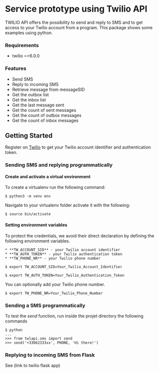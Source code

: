 # Service prototype using Twilio API

TWILIO API offers the possibility to send and reply to SMS and to get access to your Twilio account from a program. This package shows some examples using python.

### Requirements

* twilio ~=6.0.0

### Features

* Send SMS
* Reply to incoming SMS
* Retrieve message from messageSID
* Get the outbox list
* Get the inbox list
* Get the last message sent
* Get the count of sent messages
* Get the count of outbox messages
* Get the count of inbox messages


## Getting Started


Register on [Twilio](https://twilio.com) to get your Twilio account identifier and authentication token.

### Sending SMS and replying programmatically


#### Create and activate a virtual environment

To create a virtualenv run the following command:

```shell
$ python3 -m venv env
```
Navigate to your virtualenv folder activate it with the following:

```shell
$ source bin/activate
```

#### Setting environment variables

To protect the credentials, we avoid their direct declaration by defining the following environment variables.

```
* **TW_ACCOUNT_SID** - your Twilio account identifier
* **TW_AUTH_TOKEN** - your Twilio authentication token
* **TW_PHONE_NR** - your Twilio phone number
```


```shell    
$ export TW_ACCOUNT_SID=Your_Twilio_Account_Identifier
```

```shell
$ export TW_AUTH_TOKEN=Your_Twilio_Authentication_Token
```

You can optionally add your Twilio phone number. 

```shell
$ export TW_PHONE_NR=Your_Twilio_Phone_Number
```

### Sending a SMS programmatically

To test the _send_ function, run inside the projet directory the following commands

```shell
$ python
...
>>> from twlapi.sms import send
>>> send('+33062333xx', PHONE, 'Hi there!')
```	    
### Replying to incoming SMS from Flask


See (link to twilio flask app)
	